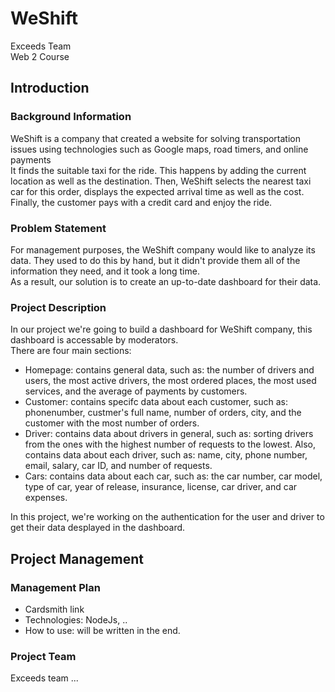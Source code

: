 # WeShift 
Exceeds Team <br> Web 2 Course
## Introduction
### Background Information
WeShift is a company that created a website for solving transportation issues using technologies such as Google maps, road timers, and online payments  <br>
It finds the suitable taxi for the ride. This happens by adding the current location as well as the destination. Then, WeShift selects the nearest taxi car for this order, displays the expected arrival time as well as the cost. Finally, the customer pays with a credit card and enjoy the ride. <br>

### Problem Statement
For management purposes, the WeShift company would like to analyze its data.
They used to do this by hand, but it didn't provide them all of the information they need, and it took a long time. <br>
As a result, our solution is to create an up-to-date dashboard for their data.   
 
### Project Description
In our project we're going to build a dashboard for WeShift company, this dashboard is accessable by moderators. <br>
There are four main sections: 
- Homepage: contains general data, such as: the number of drivers and users, the most active drivers, the most ordered places, the most used services, and the average of payments by customers. 
- Customer: contains specifc data about each customer, such as: phonenumber, custmer's full name, number of orders, city, and the customer with the most number of orders. 
- Driver: contains data about drivers in general, such as: sorting drivers from the ones with the highest number of requests to the lowest. Also, contains data about each driver, such as: name, city, phone number, email, salary, car ID, and number of requests.
- Cars: contains data about each car, such as: the car number, car model, type of car, year of release, insurance, license, car driver, and car expenses. 

In this project, we're working on the authentication for the user and driver to get their data desplayed in the dashboard. 

## Project Management 
### Management Plan
* Cardsmith link
* Technologies: NodeJs, .. 
* How to use: will be written in the end. 
### Project Team
Exceeds team ... 
